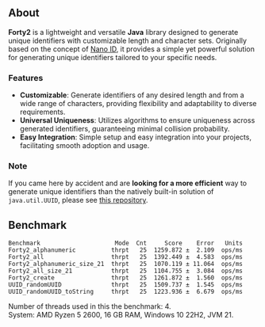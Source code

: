 ## About

**Forty2** is a lightweight and versatile **Java** library designed to generate
unique identifiers with customizable length and character sets.
Originally based on the concept of [Nano ID](https://github.com/ai/nanoid),
it provides a simple yet powerful solution for generating unique identifiers
tailored to your specific needs.

### Features

- **Customizable**: Generate identifiers of any desired length and from a wide
  range of characters, providing flexibility and adaptability to diverse
  requirements.
- **Universal Uniqueness**: Utilizes algorithms to ensure uniqueness across
  generated identifiers, guaranteeing minimal collision probability.
- **Easy Integration**: Simple setup and easy integration into your projects,
  facilitating smooth adoption and usage.

### Note

If you came here by accident and are **looking for a more efficient** way to
generate unique identifiers than the natively built-in solution of
``java.util.UUID``, please see
[this repository](https://github.com/f4b6a3/tsid-creator).

## Benchmark

```text
Benchmark                     Mode  Cnt     Score    Error   Units
Forty2_alphanumeric          thrpt   25  1259.872 ±  2.109  ops/ms
Forty2_all                   thrpt   25  1392.449 ±  4.583  ops/ms
Forty2_alphanumeric_size_21  thrpt   25  1070.119 ± 11.064  ops/ms
Forty2_all_size_21           thrpt   25  1104.755 ±  3.084  ops/ms
Forty2_create                thrpt   25  1261.872 ±  1.560  ops/ms
UUID_randomUUID              thrpt   25  1509.737 ±  1.545  ops/ms
UUID_randomUUID_toString     thrpt   25  1223.936 ±  6.679  ops/ms
```

Number of threads used in this the benchmark: 4.  
System: AMD Ryzen 5 2600, 16 GB RAM, Windows 10 22H2, JVM 21.